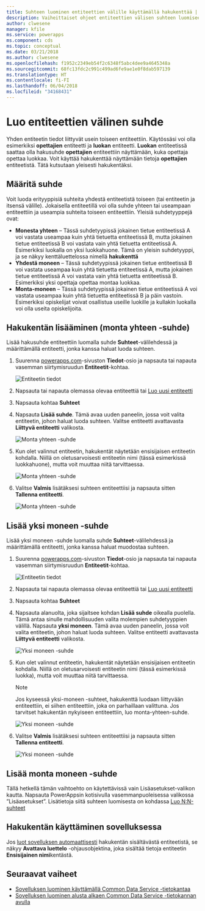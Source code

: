 ```yaml
---
title: Suhteen luominen entiteettien välille käyttämällä hakukenttää | Microsoft Docs
description: Vaiheittaiset ohjeet entiteettien välisen suhteen luomiseen PowerAppsissa käyttämällä hakukenttää.
author: clwesene
manager: kfile
ms.service: powerapps
ms.component: cds
ms.topic: conceptual
ms.date: 03/21/2018
ms.author: clwesene
ms.openlocfilehash: f1952c2349eb54f2c6348f5abc4dee9a4645348a
ms.sourcegitcommit: 68fc13fdc2c991c499ad6fe9ae1e0f8dab597139
ms.translationtype: HT
ms.contentlocale: fi-FI
ms.lasthandoff: 06/04/2018
ms.locfileid: "34168431"
---
```

# <a name="create-a-relationship-between-entities"></a>Luo entiteettien välinen suhde
Yhden entiteetin tiedot liittyvät usein toiseen entiteettiin. Käytössäsi voi olla esimerkiksi **opettajien** entiteetti ja **luokan** entiteetti. **Luokan** entiteetissä saattaa olla hakusuhde **opettajien** entiteettiin näyttämään, kuka opettaja opettaa luokkaa. Voit käyttää hakukenttää näyttämään tietoja **opettajien** entiteetistä. Tätä kutsutaan yleisesti hakukentäksi.

## <a name="define-a-relationship"></a>Määritä suhde
Voit luoda erityyppisiä suhteita yhdestä entiteetistä toiseen (tai entiteetin ja itsensä välille). Jokaisella entiteetillä voi olla suhde yhteen tai useampaan entiteettiin ja useampia suhteita toiseen entiteettiin. Yleisiä suhdetyyppejä ovat:

* **Monesta yhteen** – Tässä suhdetyypissä jokainen tietue entiteetissä A voi vastata useampaa kuin yhtä tietuetta entiteetissä B, mutta jokainen tietue entiteetissä B voi vastata vain yhtä tietuetta entiteetissä A. Esimerkiksi luokalla on yksi luokkahuone. Tämä on yleisin suhdetyyppi, ja se näkyy kenttäluettelossa nimellä **hakukenttä**
* **Yhdestä moneen** – Tässä suhdetyypissä jokainen tietue entiteetissä B voi vastata useampaa kuin yhtä tietuetta entiteetissä A, mutta jokainen tietue entiteetissä A voi vastata vain yhtä tietuetta entiteetissä B. Esimerkiksi yksi opettaja opettaa montaa luokkaa.
* **Monta-moneen** – Tässä suhdetyypissä jokainen tietue entiteetissä A voi vastata useampaa kuin yhtä tietuetta entiteetissä B ja päin vastoin. Esimerkiksi opiskelijat voivat osallistua useille luokille ja kullakin luokalla voi olla useita opiskelijoita.

## <a name="add-a-lookup-field-many-to-one-relationship"></a>Hakukentän lisääminen (monta yhteen -suhde)

Lisää hakusuhde entiteettiin luomalla suhde **Suhteet**-välilehdessä ja määrittämällä entiteetti, jonka kanssa haluat luoda suhteen.

1. Suurenna [powerapps.com](https://web.powerapps.com)-sivuston **Tiedot**-osio ja napsauta tai napauta vasemman siirtymisruudun **Entiteetit**-kohtaa.

    ![Entiteetin tiedot](./media/data-platform-cds-create-entity/entitylist.png "entiteettiluettelo")

2. Napsauta tai napauta olemassa olevaa entiteettiä tai [Luo uusi entiteetti](data-platform-create-entity.md)

3. Napsauta kohtaa **Suhteet**

4. Napsauta **Lisää suhde**. Tämä avaa uuden paneelin, jossa voit valita entiteetin, johon haluat luoda suhteen. Valitse entiteetti avattavasta **Liittyvä entiteetti** valikosta.

    ![Monta yhteen -suhde](./media/data-platform-cds-newrelationship/manytoone-1.png "Monta yhteen -suhde")

5. Kun olet valinnut entiteetin, hakukentät näytetään ensisijaisen entiteetin kohdalla. Niillä on oletusarvoisesti entiteetin nimi (tässä esimerkissä luokkahuone), mutta voit muuttaa niitä tarvittaessa.

    ![Monta yhteen -suhde](./media/data-platform-cds-newrelationship/manytoone-2.png "Monta yhteen -suhde")

6. Valitse **Valmis** lisätäksesi suhteen entiteettiisi ja napsauta sitten **Tallenna entiteetti**.

    ![Monta yhteen -suhde](./media/data-platform-cds-newrelationship/manytoone-3.png "Monta yhteen -suhde")

## <a name="add-a-one-to-many-relationship"></a>Lisää yksi moneen -suhde

Lisää yksi moneen -suhde luomalla suhde **Suhteet**-välilehdessä ja määrittämällä entiteetti, jonka kanssa haluat muodostaa suhteen.

1. Suurenna [powerapps.com](https://web.powerapps.com)-sivuston **Tiedot**-osio ja napsauta tai napauta vasemman siirtymisruudun **Entiteetit**-kohtaa.

    ![Entiteetin tiedot](./media/data-platform-cds-create-entity/entitylist.png "entiteettiluettelo")

2. Napsauta tai napauta olemassa olevaa entiteettiä tai [Luo uusi entiteetti](data-platform-create-entity.md)

3. Napsauta kohtaa **Suhteet**

4. Napsauta alanuolta, joka sijaitsee kohdan **Lisää suhde** oikealla puolella. Tämä antaa sinulle mahdollisuuden valita molempien suhdetyyppien välillä. Napsauta **yksi moneen**. Tämä avaa uuden paneelin, jossa voit valita entiteetin, johon haluat luoda suhteen. Valitse entiteetti avattavasta **Liittyvä entiteetti** valikosta.

    ![Yksi moneen -suhde](./media/data-platform-cds-newrelationship/onetomany-1.png "Yksi moneen -suhde")

5. Kun olet valinnut entiteetin, hakukentät näytetään ensisijaisen entiteetin kohdalla. Niillä on oletusarvoisesti entiteetin nimi (tässä esimerkissä luokka), mutta voit muuttaa niitä tarvittaessa.

    > [!NOTE]
    > Jos kyseessä yksi-moneen -suhteet, hakukenttä luodaan liittyvään entiteettiin, ei siihen entiteettiin, joka on parhaillaan valittuna. Jos tarvitset hakukentän nykyiseen entiteettiin, luo monta-yhteen-suhde.

    ![Yksi moneen -suhde](./media/data-platform-cds-newrelationship/onetomany-2.png "Yksi moneen -suhde")

6. Valitse **Valmis** lisätäksesi suhteen entiteettiisi ja napsauta sitten **Tallenna entiteetti**.

    ![Yksi moneen -suhde](./media/data-platform-cds-newrelationship/onetomany-3.png "Yksi moneen -suhde")

## <a name="add-a-many-to-many-relationship"></a>Lisää monta moneen -suhde

Tällä hetkellä tämän vaihtoehto on käytettävissä vain Lisäasetukset-valikon kautta. Napsauta PowerAppsin kotisivulla vasemmanpuoleisessa valikossa ”Lisäasetukset”. Lisätietoja siitä suhteen luomisesta on kohdassa [Luo N:N-suhteet](/dynamics365/customer-engagement/customize/create-and-edit-nn-many-to-many-relationships)

## <a name="use-a-lookup-field-in-an-app"></a>Hakukentän käyttäminen sovelluksessa
Jos [luot sovelluksen automaattisesti](../canvas-apps/data-platform-create-app.md) hakukentän sisältävästä entiteetistä, se näkyy **Avattava luettelo** -ohjausobjektina, joka sisältää tietoja entiteetin **Ensisijainen nimi**kentästä.

## <a name="next-steps"></a>Seuraavat vaiheet
* [Sovelluksen luominen käyttämällä Common Data Service -tietokantaa](../canvas-apps/data-platform-create-app.md)
* [Sovelluksen luominen alusta alkaen Common Data Service -tietokannan avulla](../canvas-apps/data-platform-create-app-scratch.md)

